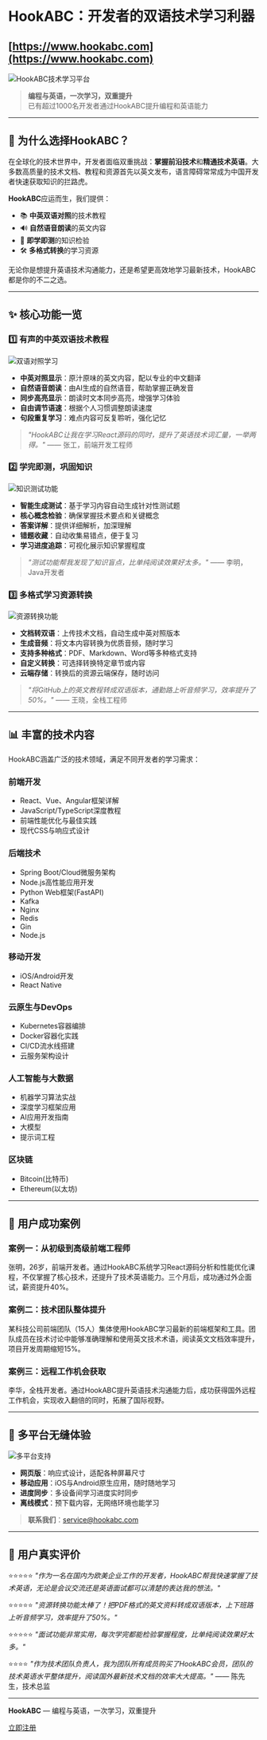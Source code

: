 # HookABC：开发者的双语技术学习利器
[https://www.hookabc.com](https://www.hookabc.com)
---

![HookABC技术学习平台](https://example.com/hookABC-banner.jpg)

> **编程与英语，一次学习，双重提升**  
> 已有超过1000名开发者通过HookABC提升编程和英语能力

---

## 🚀 为什么选择HookABC？

在全球化的技术世界中，开发者面临双重挑战：**掌握前沿技术**和**精通技术英语**。大多数高质量的技术文档、教程和资源首先以英文发布，语言障碍常常成为中国开发者快速获取知识的拦路虎。

**HookABC**应运而生，我们提供：

- 📚 **中英双语对照**的技术教程
- 🔊 **自然语音朗读**的英文内容
- 📝 **即学即测**的知识检验
- 🛠️ **多格式转换**的学习资源

无论你是想提升英语技术沟通能力，还是希望更高效地学习最新技术，HookABC都是你的不二之选。

---

## ✨ 核心功能一览

### 1️⃣ 有声的中英双语技术教程

![双语对照学习](https://example.com/bilingual-learning.jpg)

- **中英对照显示**：原汁原味的英文内容，配以专业的中文翻译
- **自然语音朗读**：由AI生成的自然语音，帮助掌握正确发音
- **同步高亮显示**：朗读时文本同步高亮，增强学习体验
- **自由调节语速**：根据个人习惯调整朗读速度
- **句段重复学习**：难点内容可反复聆听，强化记忆

> *"HookABC让我在学习React源码的同时，提升了英语技术词汇量，一举两得。"* —— 张工，前端开发工程师

### 2️⃣ 学完即测，巩固知识

![知识测试功能](https://example.com/knowledge-test.jpg)

- **智能生成测试**：基于学习内容自动生成针对性测试题
- **核心概念检验**：确保掌握技术要点和关键概念
- **答案详解**：提供详细解析，加深理解
- **错题收藏**：自动收集易错点，便于复习
- **学习进度追踪**：可视化展示知识掌握程度

> *"测试功能帮我发现了知识盲点，比单纯阅读效果好太多。"* —— 李明，Java开发者

### 3️⃣ 多格式学习资源转换

![资源转换功能](https://example.com/resource-conversion.jpg)

- **文档转双语**：上传技术文档，自动生成中英对照版本
- **生成音频**：将文本内容转换为优质音频，随时学习
- **支持多种格式**：PDF、Markdown、Word等多种格式支持
- **自定义转换**：可选择转换特定章节或内容
- **云端存储**：转换后的资源云端保存，随时访问

> *"将GitHub上的英文教程转成双语版本，通勤路上听音频学习，效率提升了50%。"* —— 王晓，全栈工程师

---

## 📊 丰富的技术内容

HookABC涵盖广泛的技术领域，满足不同开发者的学习需求：

### 前端开发
- React、Vue、Angular框架详解
- JavaScript/TypeScript深度教程
- 前端性能优化与最佳实践
- 现代CSS与响应式设计

### 后端技术
- Spring Boot/Cloud微服务架构
- Node.js高性能应用开发
- Python Web框架(FastAPI)
- Kafka
- Nginx
- Redis
- Gin
- Node.js

### 移动开发
- iOS/Android开发
- React Native

### 云原生与DevOps
- Kubernetes容器编排
- Docker容器化实践
- CI/CD流水线搭建
- 云服务架构设计

### 人工智能与大数据
- 机器学习算法实战
- 深度学习框架应用
- AI应用开发指南
- 大模型
- 提示词工程

### 区块链
- Bitcoin(比特币)
- Ethereum(以太坊)

---

## 🌟 用户成功案例

### 案例一：从初级到高级前端工程师

张明，26岁，前端开发者。通过HookABC系统学习React源码分析和性能优化课程，不仅掌握了核心技术，还提升了技术英语能力。三个月后，成功通过外企面试，薪资提升40%。

### 案例二：技术团队整体提升

某科技公司前端团队（15人）集体使用HookABC学习最新的前端框架和工具。团队成员在技术讨论中能够准确理解和使用英文技术术语，阅读英文文档效率提升，项目开发周期缩短15%。

### 案例三：远程工作机会获取

李华，全栈开发者。通过HookABC提升英语技术沟通能力后，成功获得国外远程工作机会，实现收入翻倍的同时，拓展了国际视野。

---

## 📱 多平台无缝体验

![多平台支持](https://example.com/multi-platform.jpg)

- **网页版**：响应式设计，适配各种屏幕尺寸
- **移动应用**：iOS与Android原生应用，随时随地学习
- **进度同步**：多设备间学习进度实时同步
- **离线模式**：预下载内容，无网络环境也能学习

> **联系我们**：service@hookabc.com  

---

## 📣 用户真实评价

⭐⭐⭐⭐⭐ *"作为一名在国内为欧美企业工作的开发者，HookABC帮我快速掌握了技术英语，无论是会议交流还是英语面试都可以清楚的表达我的想法。"*

⭐⭐⭐⭐⭐ *"资源转换功能太棒了！把PDF格式的英文资料转成双语版本，上下班路上听音频学习，效率提升了50%。"*

⭐⭐⭐⭐⭐ *"面试功能非常实用，每次学完都能检验掌握程度，比单纯阅读效果好太多。"*

⭐⭐⭐⭐ *"作为技术团队负责人，我为团队所有成员购买了HookABC会员，团队的技术英语水平整体提升，阅读国外最新技术文档的效率大大提高。"* —— 陈先生，技术总监

---

**HookABC** — 编程与英语，一次学习，双重提升

[立即注册](https://www.hookabc.com)
